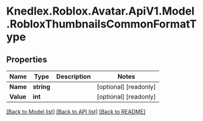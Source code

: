 # Knedlex.Roblox.Avatar.ApiV1.Model.RobloxThumbnailsCommonFormatType

## Properties

Name | Type | Description | Notes
------------ | ------------- | ------------- | -------------
**Name** | **string** |  | [optional] [readonly] 
**Value** | **int** |  | [optional] [readonly] 

[[Back to Model list]](../README.md#documentation-for-models) [[Back to API list]](../README.md#documentation-for-api-endpoints) [[Back to README]](../README.md)

